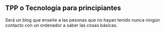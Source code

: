 ## TPP o Tecnología para principiantes
Será un blog que enseñe a las pesonas que no hayan tenido nunca ningún contacto con un ordenador a saber las cosas básicas. 
